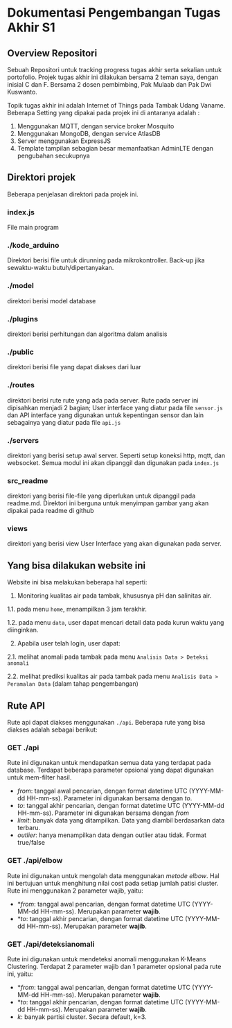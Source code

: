 
# Dokumentasi Pengembangan Tugas Akhir S1

## Overview Repositori
Sebuah Repositori untuk tracking progress tugas akhir serta sekalian untuk portofolio. Projek tugas akhir ini dilakukan bersama 2 teman saya, dengan inisial C dan F. Bersama 2 dosen pembimbing, Pak Mulaab dan Pak Dwi Kuswanto.

Topik tugas akhir ini adalah Internet of Things pada Tambak Udang Vaname. Beberapa Setting yang dipakai pada projek ini di antaranya adalah :

1. Menggunakan MQTT, dengan service broker Mosquito
2. Menggunakan MongoDB, dengan service AtlasDB
3. Server menggunakan ExpressJS
4. Template tampilan sebagian besar memanfaatkan AdminLTE dengan pengubahan secukupnya

## Direktori projek
Beberapa penjelasan direktori pada projek ini.

### index.js
File main program

### ./kode_arduino
Direktori berisi file untuk dirunning pada mikrokontroller. Back-up jika sewaktu-waktu butuh/dipertanyakan.

### ./model
direktori berisi model database

### ./plugins
direktori berisi perhitungan dan algoritma dalam analisis

### ./public
direktori berisi file yang dapat diakses dari luar

### ./routes
direktori berisi rute rute yang ada pada server. Rute pada server ini dipisahkan menjadi 2 bagian; User interface yang diatur pada file ```sensor.js``` dan API interface yang digunakan untuk kepentingan sensor dan lain sebagainya yang diatur pada file ```api.js```

### ./servers
direktori yang berisi setup awal server. Seperti setup koneksi http, mqtt, dan websocket. Semua modul ini akan dipanggil dan digunakan pada ```index.js```

### src_readme
direktori yang berisi file-file yang diperlukan untuk dipanggil pada readme.md. Direktori ini berguna untuk menyimpan gambar yang akan dipakai pada readme di github

### views
direktori yang berisi view User Interface yang akan digunakan pada server.

## Yang bisa dilakukan website ini
Website ini bisa melakukan beberapa hal seperti:

1. Monitoring kualitas air pada tambak, khususnya pH dan  salinitas air.
  
  1.1. pada menu ```home```, menampilkan 3 jam terakhir.

  1.2. pada menu ```data```, user dapat mencari detail data pada kurun waktu yang diinginkan.

2. Apabila user telah login, user dapat:
  
  2.1. melihat anomali pada tambak pada menu ```Analisis Data > Deteksi anomali```
  
  2.2. melihat prediksi kualitas air pada tambak pada menu ```Analisis Data > Peramalan Data``` (dalam tahap pengembangan)

## Rute API
Rute api dapat diakses menggunakan ```./api```. Beberapa rute yang bisa diakses adalah sebagai berikut:

### GET ./api
Rute ini digunakan untuk mendapatkan semua data yang terdapat pada database. Terdapat beberapa parameter opsional yang dapat digunakan untuk mem-filter hasil.

* *from*: tanggal awal pencarian, dengan format datetime UTC (YYYY-MM-dd HH-mm-ss). Parameter ini digunakan bersama dengan *to*.
* *to*: tanggal akhir pencarian, dengan format datetime UTC (YYYY-MM-dd HH-mm-ss). Parameter ini digunakan bersama dengan *from*
* *limit*: banyak data yang ditampilkan. Data yang diambil berdasarkan data terbaru.
* *outlier*: hanya menampilkan data dengan outlier atau tidak. Format true/false

### GET ./api/elbow
Rute ini digunakan untuk mengolah data menggunakan *metode elbow*. Hal ini bertujuan untuk menghitung nilai cost pada setiap jumlah patisi cluster. Rute ini menggunakan 2 parameter wajib, yaitu:

* **from*: tanggal awal pencarian, dengan format datetime UTC (YYYY-MM-dd HH-mm-ss). Merupakan parameter __wajib__.
* **to*: tanggal akhir pencarian, dengan format datetime UTC (YYYY-MM-dd HH-mm-ss). Merupakan parameter __wajib__.

### GET ./api/deteksianomali
Rute ini digunakan untuk mendeteksi anomali menggunakan K-Means Clustering. Terdapat 2 parameter wajib dan 1 parameter opsional pada rute ini, yaitu:

* **from*: tanggal awal pencarian, dengan format datetime UTC (YYYY-MM-dd HH-mm-ss). Merupakan parameter __wajib__.
* **to*: tanggal akhir pencarian, dengan format datetime UTC (YYYY-MM-dd HH-mm-ss). Merupakan parameter __wajib__.
* *k*: banyak partisi cluster. Secara default, k=3.